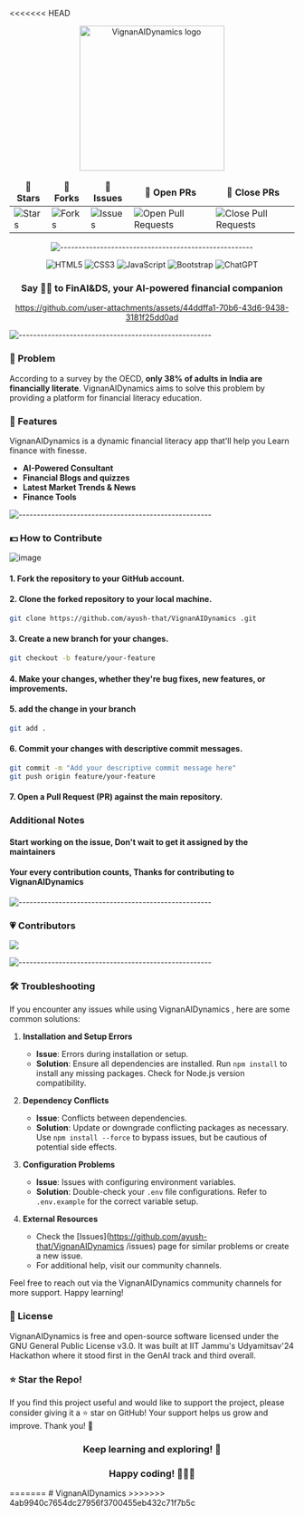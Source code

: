 <<<<<<< HEAD
<div align="center">
<a href="https://fin-veda.vercel.app/" target="_blank" title="Go to the VignanAIDynamics  website"><img height="256px" alt="VignanAIDynamics  logo" src="https://github.com/user-attachments/assets/5e45e1f4-7e0d-45b1-914d-80b6ab77ddd8"></a>
<table align="center">
    <thead align="center">
        <tr border: 2px;>
            <td><b>🌟 Stars</b></td>
            <td><b>🍴 Forks</b></td>
            <td><b>🐛 Issues</b></td>
            <td><b>🔔 Open PRs</b></td>
            <td><b>🔕 Close PRs</b></td>
        </tr>
     </thead>
    <tbody>
         <tr>
            <td><img alt="Stars" src="https://img.shields.io/github/stars/ayush-that/VignanAIDynamics ?style=flat&logo=github"/></td>
             <td><img alt="Forks" src="https://img.shields.io/github/forks/ayush-that/VignanAIDynamics ?style=flat&logo=github"/></td>
            <td><img alt="Issues" src="https://img.shields.io/github/issues/ayush-that/VignanAIDynamics ?style=flat&logo=github"/></td>
            <td><img alt="Open Pull Requests" src="https://img.shields.io/github/issues-pr/ayush-that/VignanAIDynamics ?style=flat&logo=github"/></td>
           <td><img alt="Close Pull Requests" src="https://img.shields.io/github/issues-pr-closed/ayush-that/VignanAIDynamics ?style=flat&color=critical&logo=github"/></td>
        </tr>
    </tbody>
</table>
   
![-----------------------------------------------------](https://raw.githubusercontent.com/andreasbm/readme/master/assets/lines/rainbow.png)
   
![HTML5](https://img.shields.io/badge/html5-%23E34F26.svg?style=for-the-badge&logo=html5&logoColor=white)
![CSS3](https://img.shields.io/badge/css3-%231572B6.svg?style=for-the-badge&logo=css3&logoColor=white)
![JavaScript](https://img.shields.io/badge/javascript-%23323330.svg?style=for-the-badge&logo=javascript&logoColor=%23F7DF1E)
![Bootstrap](https://img.shields.io/badge/bootstrap-%238511FA.svg?style=for-the-badge&logo=bootstrap&logoColor=white)
![ChatGPT](https://img.shields.io/badge/chatGPT-74aa9c?style=for-the-badge&logo=openai&logoColor=white)

###  Say 👋🏼 to FinAI&DS, your AI-powered financial companion

https://github.com/user-attachments/assets/44ddffa1-70b6-43d6-9438-3181f25dd0ad

</div>

![-----------------------------------------------------](https://raw.githubusercontent.com/andreasbm/readme/master/assets/lines/rainbow.png)

### 🤔 Problem

According to a survey by the OECD, <b>only 38% of adults in India are financially literate</b>. VignanAIDynamics  aims to solve this problem by providing a platform for financial literacy education.

### 🌟 Features
VignanAIDynamics  is a dynamic financial literacy app that'll help you Learn finance with finesse.
<strong>
- AI-Powered Consultant
- Financial Blogs and quizzes 
- Latest Market Trends & News
- Finance Tools
</strong>

![-----------------------------------------------------](https://raw.githubusercontent.com/andreasbm/readme/master/assets/lines/rainbow.png)


### 💵 How to Contribute

   ![image](https://github.com/user-attachments/assets/5263dc32-ce09-4835-b964-7f996e970eb5)

   #### 1. Fork the repository to your GitHub account.
   #### 2. Clone the forked repository to your local machine.
   ```bash
   git clone https://github.com/ayush-that/VignanAIDynamics .git
   ```
   #### 3. Create a new branch for your changes.
   ```bash
   git checkout -b feature/your-feature
   ```
   #### 4. Make your changes, whether they're bug fixes, new features, or improvements.
   #### 5. add the change in your branch
   ```bash
   git add .
   ```
   #### 6. Commit your changes with descriptive commit messages.
   ```bash
   git commit -m "Add your descriptive commit message here"
   git push origin feature/your-feature
   ```
   #### 7. Open a Pull Request (PR) against the main repository.
### Additional Notes
   #### Start working on the issue, Don't wait to get it assigned by the maintainers
   #### Your every contribution counts, Thanks for contributing to VignanAIDynamics 

![-----------------------------------------------------](https://raw.githubusercontent.com/andreasbm/readme/master/assets/lines/rainbow.png)

### 💗 Contributors

<a href="https://github.com/ayush-that/VignanAIDynamics /graphs/contributors">
  <img src="https://contrib.rocks/image?repo=ayush-that/VignanAIDynamics " />
</a>

![-----------------------------------------------------](https://raw.githubusercontent.com/andreasbm/readme/master/assets/lines/rainbow.png)

### 🛠️ Troubleshooting

If you encounter any issues while using VignanAIDynamics , here are some common solutions:

1. **Installation and Setup Errors**
   - **Issue**: Errors during installation or setup.
   - **Solution**: Ensure all dependencies are installed. Run `npm install` to install any missing packages. Check for Node.js version compatibility.

2. **Dependency Conflicts**
   - **Issue**: Conflicts between dependencies.
   - **Solution**: Update or downgrade conflicting packages as necessary. Use `npm install --force` to bypass issues, but be cautious of potential side effects.

3. **Configuration Problems**
   - **Issue**: Issues with configuring environment variables.
   - **Solution**: Double-check your `.env` file configurations. Refer to `.env.example` for the correct variable setup.

4. **External Resources**
   - Check the [Issues](https://github.com/ayush-that/VignanAIDynamics /issues) page for similar problems or create a new issue.
   - For additional help, visit our community channels.

Feel free to reach out via the VignanAIDynamics  community channels for more support. Happy learning! 


### 🥑 License

VignanAIDynamics  is free and open-source software licensed under the GNU General Public License v3.0. It was built at IIT Jammu's Udyamitsav'24 Hackathon where it stood first in the GenAI track and third overall.

### ⭐ Star the Repo!
If you find this project useful and would like to support the project, please consider giving it a ⭐ star on GitHub! Your support helps us grow and improve. Thank you! 🙌

<h3 align="center">Keep learning and exploring! 🚀</h3>
<h3 align="center">Happy coding! 👩‍💻🎉 </h3>
=======
# VignanAIDynamics
>>>>>>> 4ab9940c7654dc27956f3700455eb432c71f7b5c
